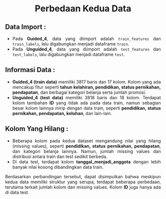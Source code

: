 <div style="text-align: center;">

# Perbedaan Kedua Data

</div>

<div style="text-align: justify;">

## Data Import :

- Pada **Guided_4**, data yang diimport adalah `train_features` dan `train_labels`, lalu digabungkan menjadi dataframe `train`.
- Pada **Unguided_4**, data yang diimport adalah `test_features` dan `test_labels`, lalu digabungkan menjadi dataframe `test`.

## Informasi Data :

- **Guided_4 (train data)** memiliki 3817 baris dan 17 kolom. Kolom yang ada mencakup fitur seperti **tahun kelahiran, pendidikan, status pernikahan, pendapatan**, dan berbagai kategori belanja serta jumlah promosi.
- **Unguided_4 (test data)** memiliki 3818 baris dan 18 kolom. Terdapat kolom tambahan **ID** yang tidak ada pada data train, namun sebagian besar kolom lainnya mirip dengan data train, seperti **pendidikan, status pernikahan, pendapatan, keluhan**, dan lain-lain.

## Kolom Yang Hilang :

- Beberapa kolom pada kedua dataset mengandung nilai yang hilang (missing values), seperti **pendidikan, status pernikahan, pendapatan**, dan kategori belanja lainnya. Namun, jumlah missing values dan distribusi antara train dan test sedikit berbeda.
- Di data test, terdapat kolom **tanggal_menjadi_anggota** dengan lebih banyak nilai kosong dibandingkan data train.

Berdasarkan perbandingan tersebut, dapat disimpulkan bahwa meskipun kedua data memiliki struktur yang serupa, terdapat beberapa perbedaan, terutama terkait jumlah kolom dan missing values. Kolom **ID** juga hanya ada di data test.

</div>